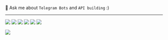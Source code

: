 💬 Ask me about `Telegram Bots` and `API building` :)

---
<p>
  
  <img src="https://badgen.net/badge/python/3.6+/blue">
  <img src="https://img.shields.io/badge/code%20style-black-000000.svg">
  <img src="https://badgen.net/badge/icon/docker?icon=docker&label">
  <img src="https://badgen.net/badge/icon/telegram?icon=telegram&label">
  <img src="https://wakatime.com/badge/user/2c037bd7-405a-43be-a6ab-b2b07c84b73f.svg">
  <img src="https://gpvc.arturio.dev/Olegt0rr"> 
</p>
<img src="https://github-readme-stats.vercel.app/api?username=Olegt0rr&show_icons=true&count_private=true">
